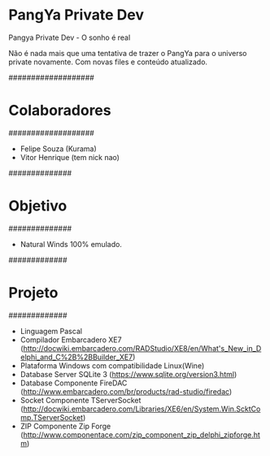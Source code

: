 # PangYa Private Dev

Pangya Private Dev - O sonho é real

Não é nada mais que uma tentativa de trazer o PangYa para o universo private novamente. Com novas files e conteúdo atualizado.

###################
#  Colaboradores  #
###################

* Felipe Souza (Kurama)
* Vitor Henrique (tem nick nao)

##############
#  Objetivo  #
##############

* Natural Winds 100% emulado.

#############
#  Projeto  #
#############

* Linguagem
    Pascal
* Compilador
    Embarcadero XE7 (http://docwiki.embarcadero.com/RADStudio/XE8/en/What's_New_in_Delphi_and_C%2B%2BBuilder_XE7)
* Plataforma
    Windows com compatibilidade Linux(Wine)
* Database Server
    SQLite 3 (https://www.sqlite.org/version3.html)
* Database Componente
    FireDAC (http://www.embarcadero.com/br/products/rad-studio/firedac)
* Socket Componente
    TServerSocket (http://docwiki.embarcadero.com/Libraries/XE6/en/System.Win.ScktComp.TServerSocket)
* ZIP Componente
    Zip Forge (http://www.componentace.com/zip_component_zip_delphi_zipforge.htm)
